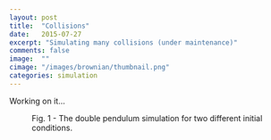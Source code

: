 ```yaml
---
layout: post
title:  "Collisions"
date:   2015-07-27
excerpt: "Simulating many collisions (under maintenance)"
comments: false
image:  ""
cimage: "/images/brownian/thumbnail.png"
categories: simulation
---
```


Working on it...

<figure>
<img src="{{ "/images/brownian/brownian.png" | absolute_url }}" alt="" />
<figcaption>
Fig. 1 - The double pendulum simulation for two different initial conditions.
</figcaption>
</figure>
